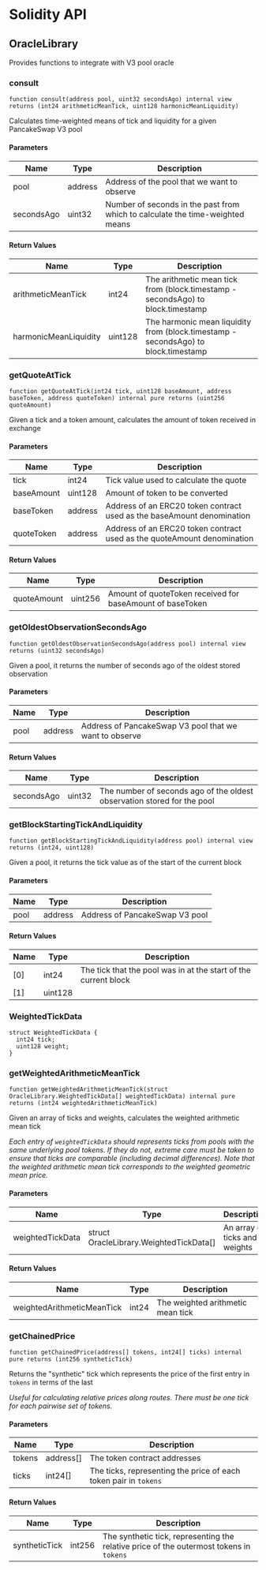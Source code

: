 # Solidity API

## OracleLibrary

Provides functions to integrate with V3 pool oracle

### consult

```solidity
function consult(address pool, uint32 secondsAgo) internal view returns (int24 arithmeticMeanTick, uint128 harmonicMeanLiquidity)
```

Calculates time-weighted means of tick and liquidity for a given PancakeSwap V3 pool

#### Parameters

| Name | Type | Description |
| ---- | ---- | ----------- |
| pool | address | Address of the pool that we want to observe |
| secondsAgo | uint32 | Number of seconds in the past from which to calculate the time-weighted means |

#### Return Values

| Name | Type | Description |
| ---- | ---- | ----------- |
| arithmeticMeanTick | int24 | The arithmetic mean tick from (block.timestamp - secondsAgo) to block.timestamp |
| harmonicMeanLiquidity | uint128 | The harmonic mean liquidity from (block.timestamp - secondsAgo) to block.timestamp |

### getQuoteAtTick

```solidity
function getQuoteAtTick(int24 tick, uint128 baseAmount, address baseToken, address quoteToken) internal pure returns (uint256 quoteAmount)
```

Given a tick and a token amount, calculates the amount of token received in exchange

#### Parameters

| Name | Type | Description |
| ---- | ---- | ----------- |
| tick | int24 | Tick value used to calculate the quote |
| baseAmount | uint128 | Amount of token to be converted |
| baseToken | address | Address of an ERC20 token contract used as the baseAmount denomination |
| quoteToken | address | Address of an ERC20 token contract used as the quoteAmount denomination |

#### Return Values

| Name | Type | Description |
| ---- | ---- | ----------- |
| quoteAmount | uint256 | Amount of quoteToken received for baseAmount of baseToken |

### getOldestObservationSecondsAgo

```solidity
function getOldestObservationSecondsAgo(address pool) internal view returns (uint32 secondsAgo)
```

Given a pool, it returns the number of seconds ago of the oldest stored observation

#### Parameters

| Name | Type | Description |
| ---- | ---- | ----------- |
| pool | address | Address of PancakeSwap V3 pool that we want to observe |

#### Return Values

| Name | Type | Description |
| ---- | ---- | ----------- |
| secondsAgo | uint32 | The number of seconds ago of the oldest observation stored for the pool |

### getBlockStartingTickAndLiquidity

```solidity
function getBlockStartingTickAndLiquidity(address pool) internal view returns (int24, uint128)
```

Given a pool, it returns the tick value as of the start of the current block

#### Parameters

| Name | Type | Description |
| ---- | ---- | ----------- |
| pool | address | Address of PancakeSwap V3 pool |

#### Return Values

| Name | Type | Description |
| ---- | ---- | ----------- |
| [0] | int24 | The tick that the pool was in at the start of the current block |
| [1] | uint128 |  |

### WeightedTickData

```solidity
struct WeightedTickData {
  int24 tick;
  uint128 weight;
}
```

### getWeightedArithmeticMeanTick

```solidity
function getWeightedArithmeticMeanTick(struct OracleLibrary.WeightedTickData[] weightedTickData) internal pure returns (int24 weightedArithmeticMeanTick)
```

Given an array of ticks and weights, calculates the weighted arithmetic mean tick

_Each entry of `weightedTickData` should represents ticks from pools with the same underlying pool tokens. If they do not,
extreme care must be taken to ensure that ticks are comparable (including decimal differences).
Note that the weighted arithmetic mean tick corresponds to the weighted geometric mean price._

#### Parameters

| Name | Type | Description |
| ---- | ---- | ----------- |
| weightedTickData | struct OracleLibrary.WeightedTickData[] | An array of ticks and weights |

#### Return Values

| Name | Type | Description |
| ---- | ---- | ----------- |
| weightedArithmeticMeanTick | int24 | The weighted arithmetic mean tick |

### getChainedPrice

```solidity
function getChainedPrice(address[] tokens, int24[] ticks) internal pure returns (int256 syntheticTick)
```

Returns the "synthetic" tick which represents the price of the first entry in `tokens` in terms of the last

_Useful for calculating relative prices along routes.
There must be one tick for each pairwise set of tokens._

#### Parameters

| Name | Type | Description |
| ---- | ---- | ----------- |
| tokens | address[] | The token contract addresses |
| ticks | int24[] | The ticks, representing the price of each token pair in `tokens` |

#### Return Values

| Name | Type | Description |
| ---- | ---- | ----------- |
| syntheticTick | int256 | The synthetic tick, representing the relative price of the outermost tokens in `tokens` |

